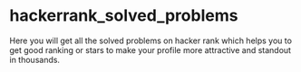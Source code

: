 # hackerrank_solved_problems
Here you will get all the solved problems on hacker rank which helps you to get good ranking or stars to make your profile more attractive and standout in thousands.

